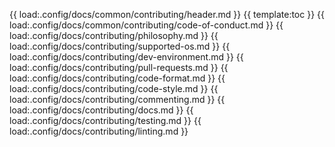 {{ load:.config/docs/common/contributing/header.md }}
{{ template:toc }}
{{ load:.config/docs/common/contributing/code-of-conduct.md }}
{{ load:.config/docs/contributing/philosophy.md }}
{{ load:.config/docs/contributing/supported-os.md }}
{{ load:.config/docs/contributing/dev-environment.md }}
{{ load:.config/docs/contributing/pull-requests.md }}
{{ load:.config/docs/contributing/code-format.md }}
{{ load:.config/docs/contributing/code-style.md }}
{{ load:.config/docs/contributing/commenting.md }}
{{ load:.config/docs/contributing/docs.md }}
{{ load:.config/docs/contributing/testing.md }}
{{ load:.config/docs/contributing/linting.md }}
